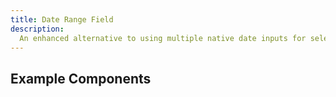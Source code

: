 ```yaml
---
title: Date Range Field
description:
  An enhanced alternative to using multiple native date inputs for selecting a date range.
---
```


<script>
	import { Preview } from '$docs/components'
	export let snippets
	export let previews
</script>

## Example Components

